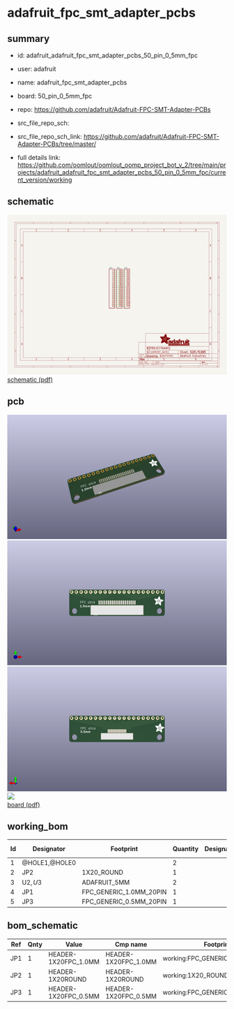 # adafruit_fpc_smt_adapter_pcbs
 
## summary 
* id: adafruit_adafruit_fpc_smt_adapter_pcbs_50_pin_0_5mm_fpc
* user: adafruit
* name: adafruit_fpc_smt_adapter_pcbs
* board: 50_pin_0_5mm_fpc
* repo: https://github.com/adafruit/Adafruit-FPC-SMT-Adapter-PCBs



* src_file_repo_sch: 
* src_file_repo_sch_link: https://github.com/adafruit/Adafruit-FPC-SMT-Adapter-PCBs/tree/master/
* full details link: https://github.com/oomlout/oomlout_oomp_project_bot_v_2/tree/main/projects/adafruit_adafruit_fpc_smt_adapter_pcbs_50_pin_0_5mm_fpc/current_version/working  

## schematic  
![](working_schematic_600.png)  
[schematic (pdf)](working_schematic.pdf) 






















## pcb  
![](working_3d_600.png) 
![](working_3d_front_600.png)  
![](working_3d_back_600.png)  
![](working_600.png)  
[board (pdf)](working.pdf)  

## working_bom
| Id | Designator | Footprint | Quantity | Designation | Supplier and ref |  | None | 
| --- | --- | --- | --- | --- | --- | --- | --- | 
| 1 | @HOLE1,@HOLE0 |  | 2 |  |  |  | [''] | 
| 2 | JP2 | 1X20_ROUND | 1 |  |  |  | [''] | 
| 3 | U$2,U$3 | ADAFRUIT_5MM | 2 |  |  |  | [''] | 
| 4 | JP1 | FPC_GENERIC_1.0MM_20PIN | 1 |  |  |  | [''] | 
| 5 | JP3 | FPC_GENERIC_0.5MM_20PIN | 1 |  |  |  | [''] | 


## bom_schematic
| Ref | Qnty | Value | Cmp name | Footprint | Description | Vendor | DNP | 
| --- | --- | --- | --- | --- | --- | --- | --- | 
| JP1 | 1 | HEADER-1X20FPC_1.0MM | HEADER-1X20FPC_1.0MM | working:FPC_GENERIC_1.0MM_20PIN |  |  |  | 
| JP2 | 1 | HEADER-1X20ROUND | HEADER-1X20ROUND | working:1X20_ROUND |  |  |  | 
| JP3 | 1 | HEADER-1X20FPC_0.5MM | HEADER-1X20FPC_0.5MM | working:FPC_GENERIC_0.5MM_20PIN |  |  |  | 




